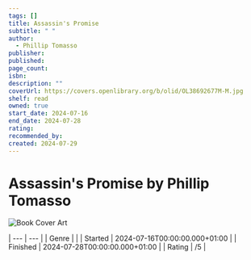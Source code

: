 ```yaml
---
tags: []
title: Assassin's Promise
subtitle: " "
author:
  - Phillip Tomasso
publisher: 
published: 
page_count: 
isbn: 
description: ""
coverUrl: https://covers.openlibrary.org/b/olid/OL38692677M-M.jpg
shelf: read
owned: true
start_date: 2024-07-16
end_date: 2024-07-28
rating: 
recommended_by: 
created: 2024-07-29
---
```


# Assassin's Promise by Phillip Tomasso

![Book Cover Art](https://covers.openlibrary.org/b/olid/OL38692677M-M.jpg)


| --- | --- |
| Genre |  |
| Started | 2024-07-16T00:00:00.000+01:00 |
| Finished | 2024-07-28T00:00:00.000+01:00 |
| Rating | /5 |

